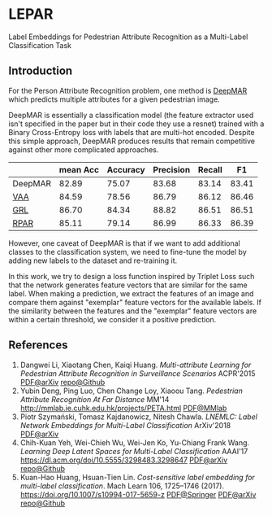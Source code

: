 # LEPAR
Label Embeddings for Pedestrian Attribute Recognition as a Multi-Label Classification Task

## Introduction
For the Person Attribute Recognition problem, one method is [DeepMAR](http://dangweili.github.io/misc/pdfs/acpr15-att.pdf) which predicts multiple attributes for a given pedestrian image. 

DeepMAR is essentially a classification model (the feature extractor used isn't specified in the paper but in their code they use a resnet) trained with a Binary Cross-Entropy loss with labels that are multi-hot encoded. Despite this simple approach, DeepMAR produces results that remain competitive against other more complicated approaches.

|         | mean Acc | Accuracy | Precision | Recall | F1    |
|---------|----------|----------|-----------|--------|-------|
| DeepMAR | 82.89    | 75.07    | 83.68     | 83.14  | 83.41 |
| [VAA](https://arxiv.org/pdf/1807.03903.pdf) | 84.59    | 78.56    | 86.79     | 86.12  | 86.46 |
| [GRL](https://www.ijcai.org/Proceedings/2018/0441.pdf) | 86.70    | 84.34    | 88.82     | 86.51  | 86.51 |
| [RPAR](https://arxiv.org/abs/2005.11909) | 85.11    | 79.14    | 86.99     | 86.33  | 86.39 |

However, one caveat of DeepMAR is that if we want to add additional classes to the classification system, we need to fine-tune the model by adding new labels to the dataset and re-training it.

In this work, we try to design a loss function inspired by Triplet Loss such that the network generates feature vectors that are similar for the same label. When making a prediction, we extract the features of an image and compare them against "exemplar" feature vectors for the available labels. If the similarity between the features and the "exemplar" feature vectors are within a certain threshold, we consider it a positive prediction.

## References
1. Dangwei Li, Xiaotang Chen, Kaiqi Huang. _Multi-attribute Learning for Pedestrian Attribute Recognition in Surveillance Scenarios_ ACPR'2015 [PDF@arXiv](http://dangweili.github.io/misc/pdfs/acpr15-att.pdf) [repo@Github](https://github.com/dangweili/pedestrian-attribute-recognition-pytorch)
2. Yubin Deng, Ping Luo, Chen Change Loy, Xiaoou Tang. _Pedestrian Attribute Recognition At Far Distance_ MM'14 http://mmlab.ie.cuhk.edu.hk/projects/PETA.html [PDF@MMlab](http://mmlab.ie.cuhk.edu.hk/projects/PETA_files/Pedestrian%20Attribute%20Recognition%20At%20Far%20Distance.pdf)
3. Piotr Szymański, Tomasz Kajdanowicz, Nitesh Chawla. _LNEMLC: Label Network Embeddings for Multi-Label Classification_ ArXiv'2018 [PDF@arXiv](https://arxiv.org/pdf/1812.02956.pdf) 
4. Chih-Kuan Yeh, Wei-Chieh Wu, Wei-Jen Ko, Yu-Chiang Frank Wang. _Learning Deep Latent Spaces for Multi-Label Classification_ AAAI'17 https://dl.acm.org/doi/10.5555/3298483.3298647 [PDF@arXiv](https://www.aaai.org/ocs/index.php/AAAI/AAAI17/paper/viewFile/14166/14487) [repo@Github](https://github.com/chihkuanyeh/C2AE)
5. Kuan-Hao Huang, Hsuan-Tien Lin. _Cost-sensitive label embedding for multi-label classification_. Mach Learn 106, 1725–1746 (2017). https://doi.org/10.1007/s10994-017-5659-z [PDF@Springer](https://link.springer.com/content/pdf/10.1007/s10994-017-5659-z.pdf) [PDF@arXiv](https://arxiv.org/pdf/1603.09048.pdf) [repo@Github](https://github.com/ej0cl6/csmlc)

